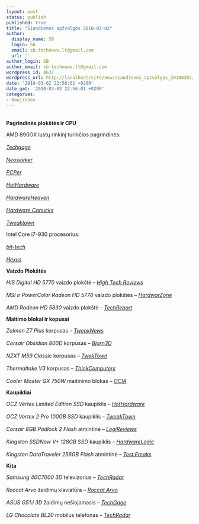 ```yaml
---
layout: post
status: publish
published: true
title: "Šiandienos apžvalgos 2010-03-02"
author:
  display_name: SB
  login: SB
  email: sb.technews.lt@gmail.com
  url: ''
author_login: SB
author_email: sb.technews.lt@gmail.com
wordpress_id: 4637
wordpress_url: http://localhost/site/new/siandienos_apzvalgos_20100302/
date: '2010-03-02 22:56:01 +0200'
date_gmt: '2010-03-02 22:56:01 +0200'
categories:
- Naujienos
---
```

<p>
<br /><b>Pagrindinės plokštės ir CPU</b></p>
<p>AMD 890GX lustų rinkinį turinčios pagrindinės:<br />
<br /><i><a class="ns" href="http://techgage.com/article/a_look_at_amds_890gx_chipset/">Techgage</a></i><br />
<br /><i><a class="ns" href="http://www.neoseeker.com/Articles/Hardware/Reviews/890gx/">Neoseeker</a></i><br />
<br /><i><a class="ns" href="http://www.pcper.com/article.php?aid=881">PCPer</a></i><br />
<br /><i><a class="ns" href="http://www.pcper.com/article.php?aid=881">HotHardware</a></i><br />
<br /><i><a class="ns" href="http://www.hardwareheaven.com/reviews.php?reviewid=938">HardwareHeaven</a></i><br />
<br /><i><a class="ns" href="http://www.hardwarecanucks.com/forum/hardware-canucks-reviews/29421-amd-s-890gx-chipset-low-end-price-high-end-features.html">Hardware Canucks</a></i><br />
<br /><i><a class="ns" href="http://www.tweaktown.com/reviews/3160/asus_m4a89gtd_pro_usb3_amd_890gx_motherboard/index.html">Tweaktown</a></i>  </p>
<p>Intel Core i7-930 procesorius:<br />
<br /><i><a class="ns" href="http://www.bit-tech.net/hardware/cpus/2010/03/01/intel-core-i7-930-cpu-review/1">bit-tech</a></i><br />
<br /><i><a class="ns" href="http://www.hexus.net/content/item.php?item=22622">Hexus</a></i></p>
<p><b>Vaizdo Plokštės</b></p>
<p><i>HIS Digital HD 5770</i> vaizdo plokštė – <i><a class="ns" href="http://www.hi-techreviews.com/index.php/review-links-mainmenu-80/9932-his-hd5570-review">High Tech Reviews</a></i><br />
<br /><i>MSI ir PowerColor Radeon HD 5770</i> vaizdo plokštės – <i><a class="ns" href="http://www.hardwarezone.com/articles/view.php?cid=3&id=3140">HardwarZone</a></i><br />
<br /><i>AMD Radeon HD 5830</i> vaizdo plokštė – <i><a class="ns" href="http://techreport.com/articles.x/18521">TechReport</a></i></p>
<p><b>Maitimo blokai ir kopusai</b></p>
<p><i>Zalman Z7 Plus</i> korpusas – <i><a class="ns" href="http://www.tweaknews.net/reviews/zalman_z7_plus_review/">TweakNews</a></i><br />
<br /><i>Corsair Obsidian 800D</i> korpusas – <i><a class="ns" href="http://www.bjorn3d.com/read.php?cID=1791">Bjorn3D</a></i><br />
<br /><i>NZXT M59 Classic</i> korpusas – <i><a class="ns" href="http://www.tweaktown.com/reviews/3157/nzxt_m59_classic_series_mid_tower_chassis/index.html">TwekTown</a></i><br />
<br /><i>Thermaltake V3</i> korpusas – <i><a class="ns" href="http://www.thinkcomputers.org/thermaltake-v3-black-edition-case-review/">ThinkComputers</a></i><br />
<br /><i>Cooler Master GX 750W</i> maitinimo blokas – <i><a class="ns" href="http://www.ocia.net/reviews/cmgx750w/page1.shtml">OCIA</a></i></p>
<p><b>Kaupikliai</b></p>
<p><i>OCZ Vertex Limited Edition SSD</i> kaupiklis – <i><a class="ns" href="http://hothardware.com/Articles/OCZ-Vertex-LE-Sandforce-Powered-SSD-Review/">HotHardware</a></i><br />
<br /><i>OCZ Vertex 2 Pro 100GB SSD</i> kaupiklis – <i><a class="ns" href="http://www.tweaktown.com/articles/3159/ocz_technology_s_vertex_2_pro_100gb_solid_state_disk/index.html">TweakTown</a></i><br />
<br /><i>Corsair 8GB Padlock 2 Flash</i> atmintinė – <i><a class="ns" href="http://www.legitreviews.com/article/1229/1/">LegiReviews</a></i><br />
<br /><i>Kingston SSDNow V+ 128GB SSD</i> kaupiklis – <i><a class="ns" href="http://www.hardwarelogic.com/articles.php?id=5631">HardwareLogic</a></i><br />
<br /><i>Kingston DataTraveler 256GB Flash</i> atmintinė – <i><a class="ns" href="http://www.testfreaks.com/blog/review/review-of-kingston-datatraveler-310-256gb-usb-flash-drive/">Test Freaks</a></i></p>
<p><b>Kita</b></p>
<p><i>Samsung 40C7000 3D</i> televizorius – <i><a class="ns" href="http://www.techradar.com/reviews/audio-visual/televisions/plasma-and-lcd-tvs/samsung-40c7000-673268/review">TechRadar</a></i><br />
<br /><i>Roccat Arvo</i> žaidimų klaviatūra – <i><a class="ns" href="http://www.rbmods.com/content/19832/features.aspx">Roccat Arvo</a></i><br />
<br /><i>ASUS G51J 3D</i> žaidimų nešiojamasis – <i><a class="ns" href="http://techgage.com/article/asus_g51j_3d_156_gaming_notebook/">TechGage</a></i><br />
<br /><i>LG Chocolate BL20</i> mobilus telefonas – <i><a class="ns" href="http://www.techradar.com/reviews/phones/mobile-phones/lg-bl20-673380/review">TechRadar</a></i><br /></p>
